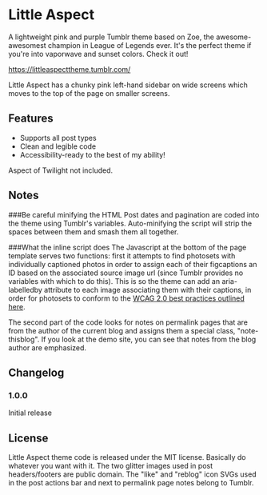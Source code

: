 # Little Aspect
A lightweight pink and purple Tumblr theme based on Zoe, the awesome-awesomest champion in League of Legends ever. It's the perfect theme if you're into vaporwave and sunset colors. Check it out!

https://littleaspecttheme.tumblr.com/

Little Aspect has a chunky pink left-hand sidebar on wide screens which moves to the top of the page on smaller screens.

## Features
- Supports all post types
- Clean and legible code
- Accessibility-ready to the best of my ability!

Aspect of Twilight not included.

## Notes
###Be careful minifying the HTML
Post dates and pagination are coded into the theme using Tumblr's variables. Auto-minifying the script will strip the spaces between them and smash them all together.

###What the inline script does
The Javascript at the bottom of the page template serves two functions: first it attempts to find photosets with individually captioned photos in order to assign each of their figcaptions an ID based on the associated source image url (since Tumblr provides no variables with which to do this). This is so the theme can add an aria-labelledby attribute to each image associating them with their captions, in order for photosets to conform to the [WCAG 2.0 best practices outlined here](https://www.w3.org/WAI/tutorials/images/groups/#a-collection-of-images).

The second part of the code looks for notes on permalink pages that are from the author of the current blog and assigns them a special class, "note-thisblog". If you look at the demo site, you can see that notes from the blog author are emphasized.

## Changelog
### 1.0.0
Initial release

## License
Little Aspect theme code is released under the MIT license. Basically do whatever you want with it. The two glitter images used in post headers/footers are public domain. The "like" and "reblog" icon SVGs used in the post actions bar and next to permalink page notes belong to Tumblr.